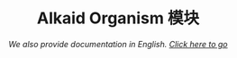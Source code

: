 <h1 align="center">Alkaid Organism 模块</h1>
<h6 align="center">We also provide documentation in English. <a href="../#/">Click here to go</a></h6>
